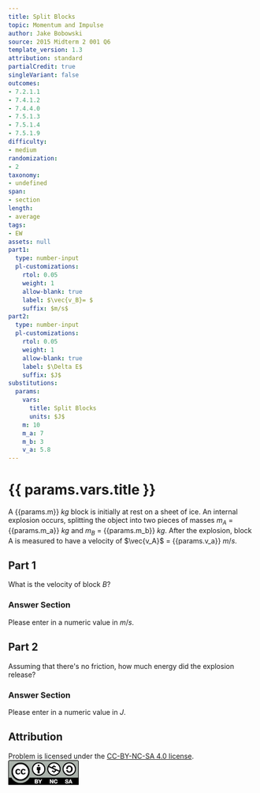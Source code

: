 ```yaml
---
title: Split Blocks
topic: Momentum and Impulse
author: Jake Bobowski
source: 2015 Midterm 2 001 Q6
template_version: 1.3
attribution: standard
partialCredit: true
singleVariant: false
outcomes:
- 7.2.1.1
- 7.4.1.2
- 7.4.4.0
- 7.5.1.3
- 7.5.1.4
- 7.5.1.9
difficulty:
- medium
randomization:
- 2
taxonomy:
- undefined
span:
- section
length:
- average
tags:
- EW
assets: null
part1:
  type: number-input
  pl-customizations:
    rtol: 0.05
    weight: 1
    allow-blank: true
    label: $\vec{v_B}= $
    suffix: $m/s$
part2:
  type: number-input
  pl-customizations:
    rtol: 0.05
    weight: 1
    allow-blank: true
    label: $\Delta E$
    suffix: $J$
substitutions:
  params:
    vars:
      title: Split Blocks
      units: $J$
    m: 10
    m_a: 7
    m_b: 3
    v_a: 5.8
---
```

# {{ params.vars.title }}
A {{params.m}} $kg$ block is initially at rest on a sheet of ice.
An internal explosion occurs, splitting the object into two pieces of masses $m_A$ = {{params.m_a}} $kg$ and $m_B$ = {{params.m_b}} $kg$.
After the explosion, block A is measured to have a velocity of $\vec{v_A}$ = {{params.v_a}} $m/s$.

## Part 1

What is the velocity of block $B$?

### Answer Section

Please enter in a numeric value in $m/s$.

## Part 2

Assuming that there's no friction, how much energy did the explosion release?

### Answer Section

Please enter in a numeric value in $J$.

## Attribution

Problem is licensed under the [CC-BY-NC-SA 4.0 license](https://creativecommons.org/licenses/by-nc-sa/4.0/).<br> ![The Creative Commons 4.0 license requiring attribution-BY, non-commercial-NC, and share-alike-SA license.](https://raw.githubusercontent.com/firasm/bits/master/by-nc-sa.png)